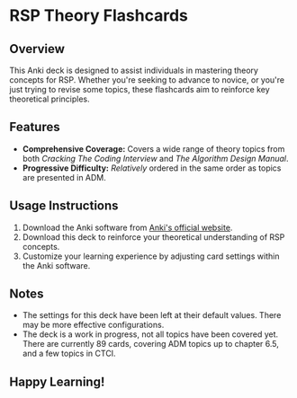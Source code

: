 # RSP Theory Flashcards

## Overview
This Anki deck is designed to assist individuals in mastering theory concepts for RSP. Whether you're seeking to advance to novice, or you're just trying to revise some topics, these flashcards aim to reinforce key theoretical principles.

## Features
- **Comprehensive Coverage:** Covers a wide range of theory topics from both _Cracking The Coding Interview_ and _The Algorithm Design Manual_.
- **Progressive Difficulty:** _Relatively_ ordered in the same order as topics are presented in ADM.

## Usage Instructions
1. Download the Anki software from [Anki's official website](https://apps.ankiweb.net/).
2. Download this deck to reinforce your theoretical understanding of RSP concepts.
3. Customize your learning experience by adjusting card settings within the Anki software.

## Notes
- The settings for this deck have been left at their default values. There may be more effective configurations.
- The deck is a work in progress, not all topics have been covered yet. There are currently 89 cards, covering ADM topics up to chapter 6.5, and a few topics in CTCI.

## Happy Learning!
